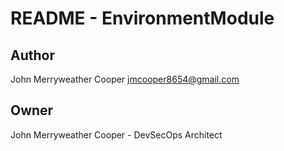 # README - EnvironmentModule

## Author
John Merryweather Cooper <jmcooper8654@gmail.com>

## Owner
John Merryweather Cooper - DevSecOps Architect
